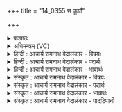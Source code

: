 +++
title = "14_0355 स पूर्व्यो"

+++
<details><summary>पदपाठः</summary>

सः꣢। पू꣣र्व्यः꣢। म꣣हो꣡ना꣢म्। वे꣣नः꣢। क्र꣡तु꣢꣯भिः। आ꣣नजे। य꣡स्य꣢꣯। द्वा꣡रा꣢꣯। म꣡नुः꣢꣯। पि꣣ता꣢। दे꣣वे꣡षु꣢। धि꣡यः꣢꣯। आ꣣नजे꣢। ३५५।
</details>

<details><summary>अधिमन्त्रम् (VC)</summary>

- इन्द्रः
- प्रगाथः काण्वः
- अनुष्टुप्
- गान्धारः
- ऐन्द्रं काण्डम्
</details>

<details><summary>हिन्दी : आचार्य रामनाथ वेदालंकार - विषयः</summary>

अगले मन्त्र में इन्द्र परमात्मा की महिमा का वर्णन है।
</details>

<details><summary>हिन्दी : आचार्य रामनाथ वेदालंकार - पदार्थः</summary>

पदार्थान्वय -  (महोनाम्) पूजनीयों में भी (पूर्व्यः) पूज्यता में श्रेष्ठ, (वेनः) मेधावी और कमनीय (सः) वह परमैश्वर्यवान् इन्द्र जगदीश्वर (क्रतुभिः) सृष्टिसञ्चालन आदि कर्मों से (आनजे) व्यक्त होता है, अनुमान किया जाता है, (यस्य द्वारा) जिस जगदीश्वर के द्वारा (मनुः) मननशील (पिता) शरीर का पालक जीवात्मा (देवेषु) शरीरवर्ती मन, बुद्धि, प्राण, इन्द्रियों आदि में (धियः) उन-उनकी क्रियाओं को (आनजे) प्राप्त कराता है ॥४॥ इस मन्त्र में नकार का अनुप्रास है, ‘नजे’ की आवृत्ति में यमक है ॥४॥
</details>

<details><summary>हिन्दी : आचार्य रामनाथ वेदालंकार - भावार्थः</summary>

भावार्थ -  संसार में दिखायी देनेवाली सूर्यचन्द्रोदय, ऋतुचक्रप्रवर्तन आदि क्रियाएँ किसी कर्ता के बिना नहीं हो सकतीं, अतः परमात्मा का अनुमान कराती हैं। देह का स्वामी जीवात्मा भी परमात्मा की ही सहायता से देह में स्थित मन, बुद्धि, प्राण, इन्द्रियों आदि में संकल्प, निश्चय, प्राणन, दर्शन, स्पर्शन आदि क्रियाओं को प्रवृत्त करता है ॥४॥
</details>

<details><summary>संस्कृत : आचार्य रामनाथ वेदालंकार - विषयः</summary>

अथेन्द्रस्य परमात्मनो महिमानमाह।
</details>

<details><summary>संस्कृत : आचार्य रामनाथ वेदालंकार - पदार्थः</summary>

पदार्थान्वय -  (महोनाम्) पूजनीयानामपि। मह पूजायाम् इति धातोः असुन् प्रत्यये महसामिति प्राप्ते छान्दसो नुडागमः। (पूर्व्यः) पूर्वः, पूज्यतायां श्रेष्ठः। ‘पादार्घाभ्यां च। अ० ५।४।२५’ इत्यत्र चकारेणानुक्तसमुच्चयं मत्वा पूर्वादिभ्यः शब्देभ्यश्छन्दसि स्वार्थे यत् प्रत्ययं विहितवान् काशिकाकारः। (वेनः) मेधावी कान्तो वा। वेन इति मेधाविनाम, निघं० ३।१५। वेनतिः कान्तिकर्मा, निघं० २।६। (सः) असौ इन्द्रः परमैश्वर्यवान् जगदीश्वरः (क्रतुभिः) स्वकीयैः कर्मभिः दृश्यमानैः सृष्टिसञ्चालनादिभिः (आनजे) व्यज्यते। (यस्य द्वारा) यस्य जगदीश्वरस्य द्वारेण (मनुः) मनसा मननशीलः (पिता) देहस्य पालकः जीवात्मा (देवेषु) देहवर्तिषु प्रकाशकेषु मनोबुद्धिप्राणेन्द्रियादिषु (धियः) तत्तत्क्रियाः। धीः इति कर्मनाम। निघं० २।१। (आनजे) प्रापयति। अञ्जू व्यक्तिम्रक्षणकान्तिगतिषु। द्वितीयपादान्ते ‘आनजे’ इत्यत्र व्यक्त्यर्थात् कर्मणि लिट्। चतुर्थपादान्ते च गत्यर्थात् णिजर्थगर्भात् कर्त्तरि लिट्, यत्र यद्वृत्तयोगाद् ‘यद्वृत्तान्नित्यम्। अ० ८।१।६६’ इति निघाताभावः ॥४॥२ अत्र नकारानुप्रासः, ‘नजे’ इत्यस्यावृत्तौ च यमकम् ॥४॥
</details>

<details><summary>संस्कृत : आचार्य रामनाथ वेदालंकार - भावार्थः</summary>

भावार्थ -  जगति परिदृश्यमानाः सूर्यचन्द्रोदयऋतुचक्रप्रवर्तनादिक्रियाः कञ्चित् कर्तारं विनाऽनुपपद्यमानाः परमात्मानमनुमापयन्ति। देहस्वामी जीवात्मापि परमात्मन एव साहाय्येन देहस्थेषु मनोबुद्धिप्राणेन्द्रियादिषु संकल्पाध्यवसायप्राणनदर्शनस्पर्शनादिक्रियाः प्रवर्तयति ॥४॥
</details>

<details><summary>संस्कृत : आचार्य रामनाथ वेदालंकार - पादटिप्पनी</summary>

टिप्पनी -   १. ऋ० ८।६३।१, ‘महोनां’ ‘मनुः पिता’ इत्यत्र क्रमेण ‘महानां’ ‘मनुष्पिता’ इति पाठः। २. महोनाम्, घकारस्य हकारापत्तिः छान्दसी। मघोनां मघवतां धनवतां मध्ये वेनः कान्तः, व्यक्तीकरोत्यात्मानम्। धियः यागविषयाः प्रज्ञाः बुद्धिरित्यर्थः, आनजे, अञ्जू व्यक्तिम्रक्षणकान्तिगतिषु इत्येतस्य गत्यर्थस्य अन्तर्णीतण्यर्थस्य चेदं रूपम्, आगमयति उत्पादयतीत्यर्थः—इति वि०। सः इन्द्रः, पूर्व्यः मुख्यः, महोनाम् महीयमानानां पूज्यानाम्। वेनः प्राज्ञः कमनीयो वा, क्रतुभिः कर्मभिः सर्वैः आनजे प्राप्यते। (अज गतौ)। यस्य इन्द्रस्य द्वारा द्वारभूतेन, मनुः प्रजापतिः, पिता पितृसमः, देवेषु इन्द्रियेषु, धियः प्रज्ञानानि, आनजे निक्षिप्तवान् (अज क्षेपणे)। इन्द्रो हि प्राणाः, तदधिष्ठितानि इन्द्रियाणि ज्ञानानि जनयन्ति। अतः इन्द्रस्य स्वभूतानि इन्द्रियाणि इत्युच्यन्ते—इति भ०।
</details>